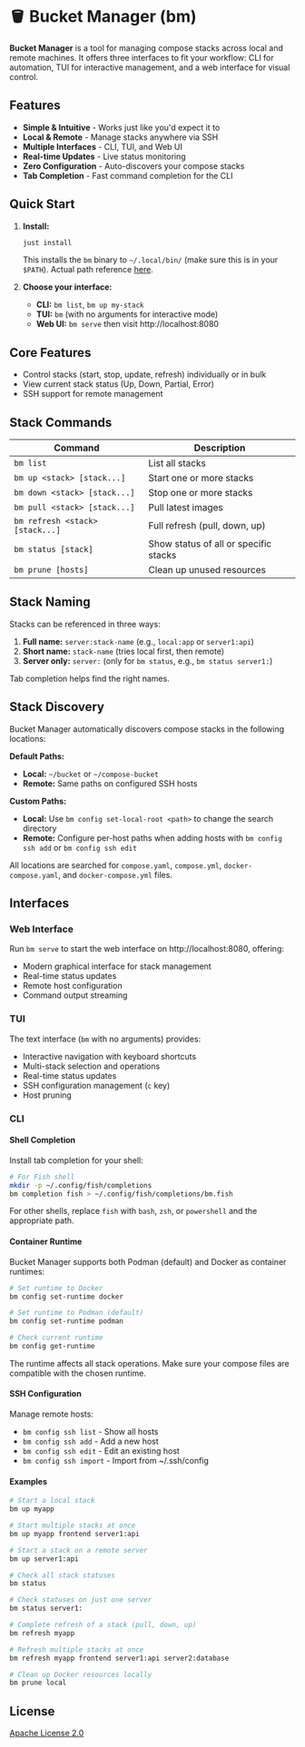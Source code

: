 # 🪣 Bucket Manager (bm)

**Bucket Manager** is a tool for managing compose stacks across local and remote machines. It offers three interfaces to fit your workflow: CLI for automation, TUI for interactive management, and a web interface for visual control.

## Features

- **Simple & Intuitive** - Works just like you'd expect it to
- **Local & Remote** - Manage stacks anywhere via SSH
- **Multiple Interfaces** - CLI, TUI, and Web UI
- **Real-time Updates** - Live status monitoring
- **Zero Configuration** - Auto-discovers your compose stacks
- **Tab Completion** - Fast command completion for the CLI

## Quick Start

1. **Install:**

    ```bash
    just install
    ```

    This installs the `bm` binary to `~/.local/bin/` (make sure this is in your `$PATH`). Actual path reference [here](https://docs.rs/dirs/latest/dirs/fn.executable_dir.html).

2. **Choose your interface:**
    - **CLI:** `bm list`, `bm up my-stack`
    - **TUI:** `bm` (with no arguments for interactive mode)
    - **Web UI:** `bm serve` then visit http://localhost:8080

## Core Features

- Control stacks (start, stop, update, refresh) individually or in bulk
- View current stack status (Up, Down, Partial, Error)
- SSH support for remote management

## Stack Commands

| Command                         | Description                           |
| ------------------------------- | ------------------------------------- |
| `bm list`                       | List all stacks                       |
| `bm up <stack> [stack...]`      | Start one or more stacks              |
| `bm down <stack> [stack...]`    | Stop one or more stacks               |
| `bm pull <stack> [stack...]`    | Pull latest images                    |
| `bm refresh <stack> [stack...]` | Full refresh (pull, down, up)         |
| `bm status [stack]`             | Show status of all or specific stacks |
| `bm prune [hosts]`              | Clean up unused resources             |

## Stack Naming

Stacks can be referenced in three ways:

1. **Full name:** `server:stack-name` (e.g., `local:app` or `server1:api`)
2. **Short name:** `stack-name` (tries local first, then remote)
3. **Server only:** `server:` (only for `bm status`, e.g., `bm status server1:`)

Tab completion helps find the right names.

## Stack Discovery

Bucket Manager automatically discovers compose stacks in the following locations:

**Default Paths:**

- **Local:** `~/bucket` or `~/compose-bucket`
- **Remote:** Same paths on configured SSH hosts

**Custom Paths:**

- **Local:** Use `bm config set-local-root <path>` to change the search directory
- **Remote:** Configure per-host paths when adding hosts with `bm config ssh add` or `bm config ssh edit`

All locations are searched for `compose.yaml`, `compose.yml`, `docker-compose.yaml`, and `docker-compose.yml` files.

## Interfaces

### Web Interface

Run `bm serve` to start the web interface on http://localhost:8080, offering:

- Modern graphical interface for stack management
- Real-time status updates
- Remote host configuration
- Command output streaming

### TUI

The text interface (`bm` with no arguments) provides:

- Interactive navigation with keyboard shortcuts
- Multi-stack selection and operations
- Real-time status updates
- SSH configuration management (`c` key)
- Host pruning

### CLI

#### Shell Completion

Install tab completion for your shell:

```bash
# For Fish shell
mkdir -p ~/.config/fish/completions
bm completion fish > ~/.config/fish/completions/bm.fish
```

For other shells, replace `fish` with `bash`, `zsh`, or `powershell` and the appropriate path.

#### Container Runtime

Bucket Manager supports both Podman (default) and Docker as container runtimes:

```bash
# Set runtime to Docker
bm config set-runtime docker

# Set runtime to Podman (default)
bm config set-runtime podman

# Check current runtime
bm config get-runtime
```

The runtime affects all stack operations. Make sure your compose files are compatible with the chosen runtime.

#### SSH Configuration

Manage remote hosts:

- `bm config ssh list` - Show all hosts
- `bm config ssh add` - Add a new host
- `bm config ssh edit` - Edit an existing host
- `bm config ssh import` - Import from ~/.ssh/config

#### Examples

```bash
# Start a local stack
bm up myapp

# Start multiple stacks at once
bm up myapp frontend server1:api

# Start a stack on a remote server
bm up server1:api

# Check all stack statuses
bm status

# Check statuses on just one server
bm status server1:

# Complete refresh of a stack (pull, down, up)
bm refresh myapp

# Refresh multiple stacks at once
bm refresh myapp frontend server1:api server2:database

# Clean up Docker resources locally
bm prune local
```

## License

[Apache License 2.0](LICENSE)
